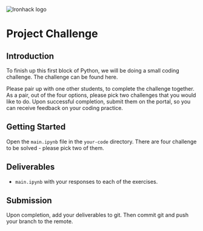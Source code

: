 ![Ironhack logo](https://i.imgur.com/1QgrNNw.png)

# Project Challenge

## Introduction

To finish up this first block of Python, we will be doing a small coding challenge. The challenge can be found here.

Please pair up with one other students, to complete the challenge together. As a pair, out of the four options, please pick two challenges that you would like to do. Upon successful completion, submit them on the portal, so you can receive feedback on your coding practice. 

## Getting Started

Open the `main.ipynb` file in the `your-code` directory. There are four challenge to be solved - please pick two of them.

## Deliverables

- `main.ipynb` with your responses to each of the exercises.

## Submission

Upon completion, add your deliverables to git. Then commit git and push your branch to the remote.
